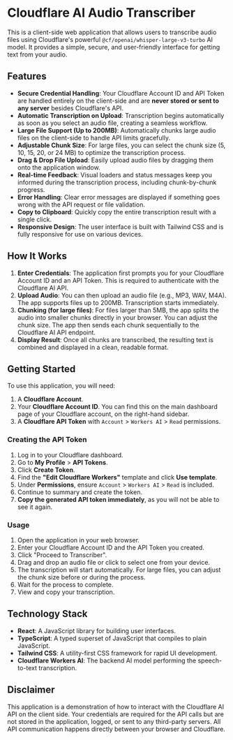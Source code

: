 # Cloudflare AI Audio Transcriber

This is a client-side web application that allows users to transcribe audio files using Cloudflare's powerful `@cf/openai/whisper-large-v3-turbo` AI model. It provides a simple, secure, and user-friendly interface for getting text from your audio.

## Features

- **Secure Credential Handling**: Your Cloudflare Account ID and API Token are handled entirely on the client-side and are **never stored or sent to any server** besides Cloudflare's API.
- **Automatic Transcription on Upload**: Transcription begins automatically as soon as you select an audio file, creating a seamless workflow.
- **Large File Support (Up to 200MB)**: Automatically chunks large audio files on the client-side to handle API limits gracefully.
- **Adjustable Chunk Size**: For large files, you can select the chunk size (5, 10, 15, 20, or 24 MB) to optimize the transcription process.
- **Drag & Drop File Upload**: Easily upload audio files by dragging them onto the application window.
- **Real-time Feedback**: Visual loaders and status messages keep you informed during the transcription process, including chunk-by-chunk progress.
- **Error Handling**: Clear error messages are displayed if something goes wrong with the API request or file validation.
- **Copy to Clipboard**: Quickly copy the entire transcription result with a single click.
- **Responsive Design**: The user interface is built with Tailwind CSS and is fully responsive for use on various devices.

## How It Works

1.  **Enter Credentials**: The application first prompts you for your Cloudflare Account ID and an API Token. This is required to authenticate with the Cloudflare AI API.
2.  **Upload Audio**: You can then upload an audio file (e.g., MP3, WAV, M4A). The app supports files up to 200MB. Transcription starts immediately.
3.  **Chunking (for large files)**: For files larger than 5MB, the app splits the audio into smaller chunks directly in your browser. You can adjust the chunk size. The app then sends each chunk sequentially to the Cloudflare AI API endpoint.
4.  **Display Result**: Once all chunks are transcribed, the resulting text is combined and displayed in a clean, readable format.

## Getting Started

To use this application, you will need:

1.  A **Cloudflare Account**.
2.  Your **Cloudflare Account ID**. You can find this on the main dashboard page of your Cloudflare account, on the right-hand sidebar.
3.  A **Cloudflare API Token** with `Account` > `Workers AI` > `Read` permissions.

### Creating the API Token

1.  Log in to your Cloudflare dashboard.
2.  Go to **My Profile** > **API Tokens**.
3.  Click **Create Token**.
4.  Find the **"Edit Cloudflare Workers"** template and click **Use template**.
5.  Under **Permissions**, ensure `Account` > `Workers AI` > `Read` is included.
6.  Continue to summary and create the token.
7.  **Copy the generated API token immediately**, as you will not be able to see it again.

### Usage

1.  Open the application in your web browser.
2.  Enter your Cloudflare Account ID and the API Token you created.
3.  Click "Proceed to Transcriber".
4.  Drag and drop an audio file or click to select one from your device.
5.  The transcription will start automatically. For large files, you can adjust the chunk size before or during the process.
6.  Wait for the process to complete.
7.  View and copy your transcription.

## Technology Stack

- **React**: A JavaScript library for building user interfaces.
- **TypeScript**: A typed superset of JavaScript that compiles to plain JavaScript.
- **Tailwind CSS**: A utility-first CSS framework for rapid UI development.
- **Cloudflare Workers AI**: The backend AI model performing the speech-to-text transcription.

## Disclaimer

This application is a demonstration of how to interact with the Cloudflare AI API on the client side. Your credentials are required for the API calls but are not stored in the application, logged, or sent to any third-party servers. All API communication happens directly between your browser and Cloudflare.